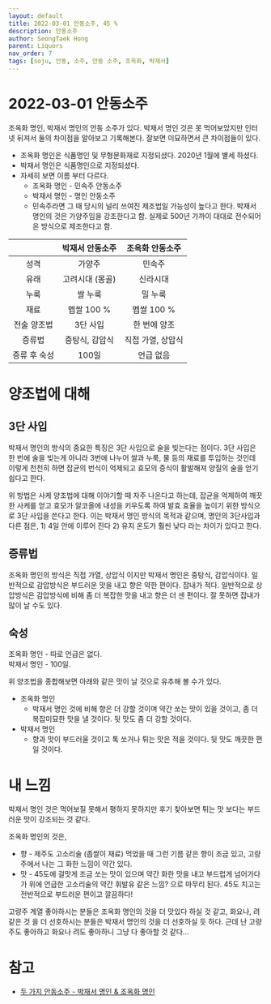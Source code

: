 ```yaml
---
layout: default
title: 2022-03-01 안동소주, 45 % 
description: 안동소주 
author: SeongTaek Hong
parent: Liquors 
nav_order: 7
tags: [soju, 안동, 소주, 안동 소주, 조옥화, 박재서]
---
```


# 2022-03-01 안동소주
 
조옥화 명인, 박재서 명인의 안동 소주가 있다. 박재서 명인 것은 못 먹어보았지만 인터넷 뒤져서 둘의 차이점을 알아보고 기록해본다. 잘보면 미묘하면서 큰 차이점들이 있다.

- 조옥화 명인은 식품명인 및 무형문화재로 지정되셨다. 2020년 1월에 별세 하셨다.
- 박재서 명인은 식품명인으로 지정되셨다.
- 자세히 보면 이름 부터 다르다.
	- 조옥화 명인 - 민속주 안동소주
	- 박재서 명인 - 명인 안동소주
	- 민속주라면 그 때 당시의 널리 쓰여진 제조법일 가능성이 높다고 한다. 박재서 명인의 것은 가양주임을 강조한다고 함. 실제로 500년 가까이 대대로 전수되어 온 방식으로 제조한다고 함.  

|| 박재서 안동소주 | 조옥화 안동소주 |
|:---:|:---:|:---:|
|성격|가양주|민속주|
|유래|고려시대 (몽골)|신라시대|
|누룩|쌀 누룩|밀 누룩|
|재료|멥쌀 100 %|멥쌀 100 %|
|전술 양조법|3단 사입|한 번에 양조|
|증류법|중탕식, 감압식|직접 가열, 상압식|
|증류 후 숙성|100일|언급 없음|

# 양조법에 대해
## 3단 사입
박재서 명인의 방식의 중요한 특징은 3단 사입으로 술을 빚는다는 점이다. 3단 사입은 한 번에 술을 빚는게 아니라 3번에 나누어 쌀과 누룩, 물 등의 재료를 투입하는 것인데 이렇게 천천히 하면 잡균의 번식이 억제되고 효모의 증식이 활발해져 양질의 술을 얻기 쉽다고 한다.

위 방법은 사케 양조법에 대해 이야기할 때 자주 나온다고 하는데, 잡균을 억제하여 깨끗한 사케를 얻고 효모가 알코올에 내성을 키우도록 하여 발효 효율을 높이기 위한 방식으로 3단 사입을 쓴다고 한다. 이는 박재서 명인 방식의 목적과 같으며, 명인의 3단사입과 다른 점은, 1) 4일 안에 이루어 진다  2) 유지 온도가 훨씬 낮다 라는 차이가 있다고 한다. 

## 증류법
조옥화 명인의 방식은 직접 가열, 상압식 이지만 박재서 명인은 중탕식, 감압식이다. 일반적으로 감압방식은 부드러운 맛을 내고 향은 약한 편이다. 잡내가 적다.
일반적으로 상압방식은 감압방식에 비해 좀 더 복잡한 맛을 내고 향은 더 센 편이다. 잘 못하면 잡내가 많이 날 수도 있다.

## 숙성
조옥화 명인 - 따로 언급은 없다.  
박재서 명인 - 100일.

위 양조법을 종합해보면 아래와 같은 맛이 날 것으로 유추해 볼 수가 있다.
- 조옥화 명인
	- 박재서 명인 것에 비해 향은 더 강할 것이며 약간 쏘는 맛이 있을 것이고, 좀 더 복잡미묘한 맛을 낼 것이다. 뒷 맛도 좀 더 강할 것이다.
- 박재서 명인
	- 향과 맛이 부드러울 것이고 톡 쏘거나 튀는 맛은 적을 것이다. 뒷 맛도 깨끗한 편일 것이다.

# 내 느낌
박재서 명인 것은 먹어보질 못해서 평하지 못하지만 후기 찾아보면 튀는 맛 보다는 부드러운 맛이 강조되는 것 같다.

조옥화 명인의 것은,
- 향 - 제주도 고소리술 (좁쌀이 재료) 먹었을 때 그런 기름 같은 향이 조금 있고, 고량주에서 나는 그 화한 느낌이 약간 있다.
- 맛 - 45도에 걸맛게 조금 쏘는 맛이 있으며 약간 화한 맛을 내고 부드럽게 넘어가다가 위에 언급한 고소리술의 약간 휘발유 같은 느낌? 으로 마무리 된다. 45도 치고는 전반적으로 부드러운 편이고 깔끔하다!

고량주 계열 좋아하시는 분들은 조옥화 명인의 것을 더 맛있다 하실 것 같고,
화요나, 려 같은 것 을 더 선호하시는 분들은 박재서 명인의 것을 더 선호하실 듯 하다.
근데 난 고량주도 좋아하고 화요나 려도 좋아하니 그냥 다 좋아할 것 같다…

# 참고
- [두 가지 안동소주 - 박재서 명인 & 조옥화 명인](https://wineys.tistory.com/439)
